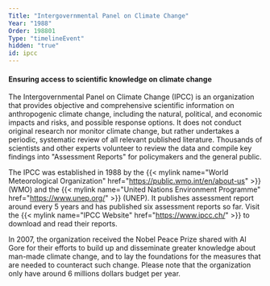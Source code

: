```yaml
---
Title: "Intergovernmental Panel on Climate Change"
Year: "1988"
Order: 198801
Type: "timelineEvent"
hidden: "true"
id: ipcc
---
```


#### Ensuring access to scientific knowledge on climate change

The Intergovernmental Panel on Climate Change (IPCC) is an organization that provides objective and comprehensive scientific information on anthropogenic climate change, including the natural, political, and economic impacts and risks, and possible response options. It does not conduct original research nor monitor climate change, but rather undertakes a periodic, systematic review of all relevant published literature. Thousands of scientists and other experts volunteer to review the data and compile key findings into "Assessment Reports" for policymakers and the general public.

The IPCC was established in 1988 by the {{< mylink name="World Meteorological Organization" href="https://public.wmo.int/en/about-us" >}} (WMO) and the {{< mylink name="United Nations Environment Programme" href="https://www.unep.org/"  >}} (UNEP). It publishes assessment report around every 5 years and has published six assessment reports so far. Visit the {{< mylink name="IPCC Website" href="https://www.ipcc.ch/" >}} to download and read their reports.

In 2007, the organization received the Nobel Peace Prize shared with Al Gore for their efforts to build up and disseminate greater knowledge about man-made climate change, and to lay the foundations for the measures that are needed to counteract such change. Please note that the organization only have around 6 millions dollars budget per year.